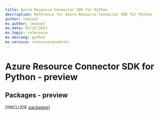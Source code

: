 ```yaml
---
title: Azure Resource Connector SDK for Python
description: Reference for Azure Resource Connector SDK for Python
author: lmazuel
ms.author: lmazuel
ms.data: 05/15/2023
ms.topic: reference
ms.devlang: python
ms.service: resourceconnector
---
```

# Azure Resource Connector SDK for Python - preview
## Packages - preview
[!INCLUDE [packages](resource-connector-index.md)]